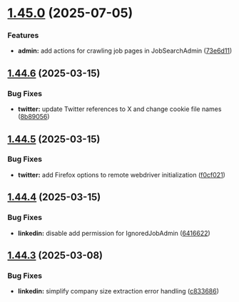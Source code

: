 # [1.45.0](https://github.com/ghorbani-mohammad/Django-Social-Networks-Crawler/compare/v1.44.6...v1.45.0) (2025-07-05)


### Features

* **admin:** add actions for crawling job pages in JobSearchAdmin ([73e6d11](https://github.com/ghorbani-mohammad/Django-Social-Networks-Crawler/commit/73e6d11e92d0d3f227df0dcb806ba577cfb2b02b))



## [1.44.6](https://github.com/ghorbani-mohammad/Django-Social-Networks-Crawler/compare/v1.44.5...v1.44.6) (2025-03-15)


### Bug Fixes

* **twitter:** update Twitter references to X and change cookie file names ([8b89056](https://github.com/ghorbani-mohammad/Django-Social-Networks-Crawler/commit/8b89056e8072ec9284790b5fe71b835f1773e5d3))



## [1.44.5](https://github.com/ghorbani-mohammad/Django-Social-Networks-Crawler/compare/v1.44.4...v1.44.5) (2025-03-15)


### Bug Fixes

* **twitter:** add Firefox options to remote webdriver initialization ([f0cf021](https://github.com/ghorbani-mohammad/Django-Social-Networks-Crawler/commit/f0cf0215ac29015e9d4b44f98f461aa091ffb9bd))



## [1.44.4](https://github.com/ghorbani-mohammad/Django-Social-Networks-Crawler/compare/v1.44.3...v1.44.4) (2025-03-15)


### Bug Fixes

* **linkedin:** disable add permission for IgnoredJobAdmin ([6416622](https://github.com/ghorbani-mohammad/Django-Social-Networks-Crawler/commit/641662232f353fa938ac68bed6534df9a9baa51c))



## [1.44.3](https://github.com/ghorbani-mohammad/Django-Social-Networks-Crawler/compare/v1.44.2...v1.44.3) (2025-03-08)


### Bug Fixes

* **linkedin:** simplify company size extraction error handling ([c833686](https://github.com/ghorbani-mohammad/Django-Social-Networks-Crawler/commit/c833686d1df51a4e8d5290ff054f595a52c3ef79))



